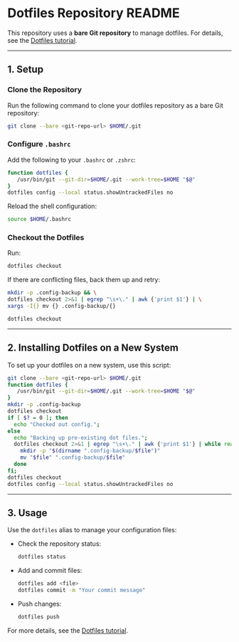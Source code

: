# Dotfiles Repository README

This repository uses a **bare Git repository** to manage dotfiles. For details, see the [Dotfiles tutorial](https://www.atlassian.com/git/tutorials/dotfiles).

---

## 1. Setup

### Clone the Repository

Run the following command to clone your dotfiles repository as a bare Git repository:

```bash
git clone --bare <git-repo-url> $HOME/.git
```

### Configure `.bashrc`

Add the following to your `.bashrc` or `.zshrc`:

```bash
function dotfiles {
   /usr/bin/git --git-dir=$HOME/.git --work-tree=$HOME "$@"
}
dotfiles config --local status.showUntrackedFiles no
```

Reload the shell configuration:

```bash
source $HOME/.bashrc
```

### Checkout the Dotfiles

Run:

```bash
dotfiles checkout
```

If there are conflicting files, back them up and retry:

```bash
mkdir -p .config-backup && \
dotfiles checkout 2>&1 | egrep "\s+\." | awk {'print $1'} | \
xargs -I{} mv {} .config-backup/{}

dotfiles checkout
```

---

## 2. Installing Dotfiles on a New System

To set up your dotfiles on a new system, use this script:

```bash
git clone --bare <git-repo-url> $HOME/.git
function dotfiles {
   /usr/bin/git --git-dir=$HOME/.git --work-tree=$HOME "$@"
}
mkdir -p .config-backup
dotfiles checkout
if [ $? = 0 ]; then
  echo "Checked out config.";
else
  echo "Backing up pre-existing dot files.";
  dotfiles checkout 2>&1 | egrep "\s+\." | awk {'print $1'} | while read -r file; do
    mkdir -p "$(dirname ".config-backup/$file")"
    mv "$file" ".config-backup/$file"
  done
fi;
dotfiles checkout
dotfiles config --local status.showUntrackedFiles no
```

---

## 3. Usage

Use the `dotfiles` alias to manage your configuration files:

- Check the repository status:

  ```bash
  dotfiles status
  ```

- Add and commit files:

  ```bash
  dotfiles add <file>
  dotfiles commit -m "Your commit message"
  ```

- Push changes:

  ```bash
  dotfiles push
  ```

For more details, see the [Dotfiles tutorial](https://www.atlassian.com/git/tutorials/dotfiles).
